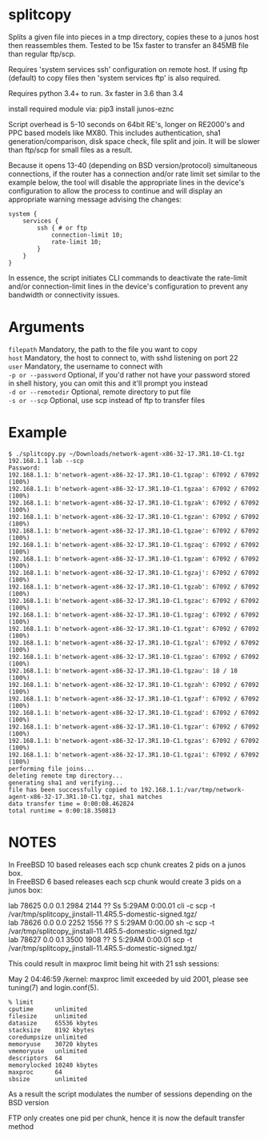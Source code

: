 # splitcopy

Splits a given file into pieces in a tmp directory, copies these to a junos
host then reassembles them. Tested to be 15x faster to transfer an 845MB
file than regular ftp/scp.

Requires 'system services ssh' configuration on remote host.
If using ftp (default) to copy files then 'system services ftp' is also
required.

Requires python 3.4+ to run.
    3x faster in 3.6 than 3.4

install required module via:
    pip3 install junos-eznc

Script overhead is 5-10 seconds on 64bit RE's, longer on RE2000's
and PPC based models like MX80.
This includes authentication, sha1 generation/comparison,
disk space check, file split and join.
It will be slower than ftp/scp for small files as a result.

Because it opens 13-40 (depending on BSD version/protocol) simultaneous
connections, if the router has a connection and/or rate limit set similar to the example below, the tool will disable the appropriate lines in the device's configuration to
allow the process to continue and will display an appropriate warning message advising the changes:

```
system {
    services {
        ssh { # or ftp
            connection-limit 10;
            rate-limit 10;
        }
    }
}
```

In essence, the script initiates CLI commands to deactivate the rate-limit and/or connection-limit lines in the device's configuration to prevent any bandwidth or connectivity issues.

# Arguments

`filepath`          Mandatory, the path to the file you want to copy  
`host`              Mandatory, the host to connect to, with sshd listening on port 22  
`user`              Mandatory, the username to connect with  
`-p or --password`  Optional, if you'd rather not have your password stored  
                    in shell history, you can omit this and it'll prompt you instead  
`-d or --remotedir` Optional, remote directory to put file  
`-s or --scp`       Optional, use scp instead of ftp to transfer files  

# Example

```
$ ./splitcopy.py ~/Downloads/network-agent-x86-32-17.3R1.10-C1.tgz 192.168.1.1 lab --scp
Password:
192.168.1.1: b'network-agent-x86-32-17.3R1.10-C1.tgzap': 67092 / 67092 (100%)
192.168.1.1: b'network-agent-x86-32-17.3R1.10-C1.tgzaa': 67092 / 67092 (100%)
192.168.1.1: b'network-agent-x86-32-17.3R1.10-C1.tgzak': 67092 / 67092 (100%)
192.168.1.1: b'network-agent-x86-32-17.3R1.10-C1.tgzan': 67092 / 67092 (100%)
192.168.1.1: b'network-agent-x86-32-17.3R1.10-C1.tgzae': 67092 / 67092 (100%)
192.168.1.1: b'network-agent-x86-32-17.3R1.10-C1.tgzaq': 67092 / 67092 (100%)
192.168.1.1: b'network-agent-x86-32-17.3R1.10-C1.tgzam': 67092 / 67092 (100%)
192.168.1.1: b'network-agent-x86-32-17.3R1.10-C1.tgzaj': 67092 / 67092 (100%)
192.168.1.1: b'network-agent-x86-32-17.3R1.10-C1.tgzab': 67092 / 67092 (100%)
192.168.1.1: b'network-agent-x86-32-17.3R1.10-C1.tgzac': 67092 / 67092 (100%)
192.168.1.1: b'network-agent-x86-32-17.3R1.10-C1.tgzag': 67092 / 67092 (100%)
192.168.1.1: b'network-agent-x86-32-17.3R1.10-C1.tgzat': 67092 / 67092 (100%)
192.168.1.1: b'network-agent-x86-32-17.3R1.10-C1.tgzal': 67092 / 67092 (100%)
192.168.1.1: b'network-agent-x86-32-17.3R1.10-C1.tgzao': 67092 / 67092 (100%)
192.168.1.1: b'network-agent-x86-32-17.3R1.10-C1.tgzau': 18 / 18 (100%)
192.168.1.1: b'network-agent-x86-32-17.3R1.10-C1.tgzah': 67092 / 67092 (100%)
192.168.1.1: b'network-agent-x86-32-17.3R1.10-C1.tgzaf': 67092 / 67092 (100%)
192.168.1.1: b'network-agent-x86-32-17.3R1.10-C1.tgzad': 67092 / 67092 (100%)
192.168.1.1: b'network-agent-x86-32-17.3R1.10-C1.tgzar': 67092 / 67092 (100%)
192.168.1.1: b'network-agent-x86-32-17.3R1.10-C1.tgzas': 67092 / 67092 (100%)
192.168.1.1: b'network-agent-x86-32-17.3R1.10-C1.tgzai': 67092 / 67092 (100%)
performing file joins...
deleting remote tmp directory...
generating sha1 and verifying...
file has been successfully copied to 192.168.1.1:/var/tmp/network-agent-x86-32-17.3R1.10-C1.tgz, sha1 matches
data transfer time = 0:00:08.462824
total runtime = 0:00:18.350813
```

# NOTES

In FreeBSD 10 based releases each scp chunk creates 2 pids on a junos box.  
In FreeBSD 6 based releases each scp chunk would create 3 pids on a junos box:

lab 78625  0.0  0.1  2984  2144  ??  Ss    5:29AM   0:00.01 cli -c scp -t /var/tmp/splitcopy_jinstall-11.4R5.5-domestic-signed.tgz/  
lab 78626  0.0  0.0  2252  1556  ??  S     5:29AM   0:00.00 sh -c scp -t /var/tmp/splitcopy_jinstall-11.4R5.5-domestic-signed.tgz/  
lab 78627  0.0  0.1  3500  1908  ??  S     5:29AM   0:00.01 scp -t /var/tmp/splitcopy_jinstall-11.4R5.5-domestic-signed.tgz/  

This could result in maxproc limit being hit with 21 ssh sessions:

May  2 04:46:59   /kernel: maxproc limit exceeded by uid 2001, please see tuning(7) and login.conf(5).

```
% limit
cputime      unlimited
filesize     unlimited
datasize     65536 kbytes
stacksize    8192 kbytes
coredumpsize unlimited
memoryuse    30720 kbytes
vmemoryuse   unlimited
descriptors  64
memorylocked 10240 kbytes
maxproc      64
sbsize       unlimited
```

As a result the script modulates the number of sessions depending on the BSD version

FTP only creates one pid per chunk, hence it is now the default transfer method

